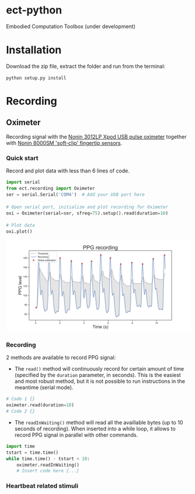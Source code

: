 # ect-python
Embodied Computation Toolbox
(under development)

# Installation

Download the zip file, extract the folder and run from the terminal:

`python setup.py install`

# Recording

## Oximeter
Recording signal with the [Nonin 3012LP Xpod USB pulse oximeter](https://www.nonin.com/products/xpod/) together with [Nonin 8000SM 'soft-clip' fingertip sensors](https://www.nonin.com/products/8000s/).

### Quick start

Record and plot data with less than 6 lines of code.

```python
import serial
from ect.recording import Oximeter
ser = serial.Serial('COM4')  # Add your USB port here

# Open serial port, initialize and plot recording for Oximeter
oxi = Oximeter(serial=ser, sfreq=75).setup().read(duration=10)

# Plot data
oxi.plot()
```
![](Images/recording.png)

### Recording

2 methods are available to record PPG signal:

* The `read()` method will continuously record for certain amount of
time (specified by the `duration` parameter, in seconds). This is the
easiest and most robust method, but it is not possible to run
instructions in the meantime (serial mode).

```python
# Code 1 {}
oximeter.read(duration=10)
# Code 2 {}
```

* The `readInWaiting()` method will read all the availlable bytes (up
to 10 seconds of recording). When inserted into a while loop, it allows
to record PPG signal in parallel with other commands.

```python
import time
tstart = time.time()
while time.time() - tstart < 10:
    oximeter.readInWaiting()
    # Insert code here {...}
```

### Heartbeat related stimuli
